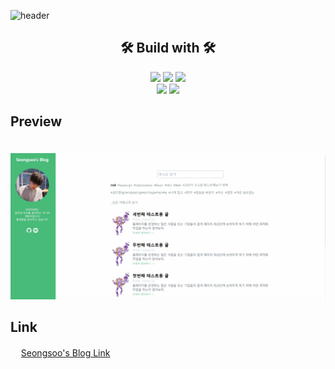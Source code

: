 ![header](https://capsule-render.vercel.app/api?type=slice&color=auto&height=300&section=header&text=Kss%20Blog&fontSize=70)

## <center>🛠 Build with 🛠</center>

<center><img src="https://img.shields.io/badge/Yarn-007396?style=for-the-badge&logo=yarn&logoColor=white"> <img src="https://img.shields.io/badge/Typescript-3178c6?style=for-the-badge&logo=typescript&logoColor=white"> <img src="https://img.shields.io/badge/Gatsby-663399?style=for-the-badge&logo=gatsby&logoColor=white"></center>
<center><img src="https://img.shields.io/badge/Tailwind-1ecaed?style=for-the-badge&logo=tailwindcss&logoColor=white"> <img src="https://img.shields.io/badge/GraphQL-e10098?style=for-the-badge&logo=graphql&logoColor=white"></center>

## Preview

ㅤ
<img src="kssblogpreview.gif" alt="blog preview" />

## Link

ㅤ
[Seongsoo's Blog Link](https://do1con.github.io/)
